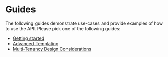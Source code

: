 # Guides

The following guides demonstrate use-cases and provide examples of how to use
the API. Please pick one of the following guides:

* [Getting started](getting-started.md)
* [Advanced Templating](templating.md)
* [Multi-Tenancy Design Considerations](multi-tenancy.md)
